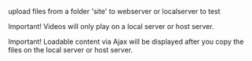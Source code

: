 upload files from a folder 'site' to webserver or localserver to test

Important! Videos will only play on a local server or host server.

Important! Loadable content via Ajax will be displayed after you copy the files on the local server or host server.